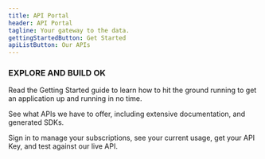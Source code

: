 ```yaml
---
title: API Portal
header: API Portal
tagline: Your gateway to the data.
gettingStartedButton: Get Started
apiListButton: Our APIs
---
```


### EXPLORE AND BUILD OK
        
Read the Getting Started guide to learn how to hit the ground running to get an application up and running in no time.

See what APIs we have to offer, including extensive documentation, and generated SDKs.

Sign in to manage your subscriptions, see your current usage, get your API Key, and test against our live API.